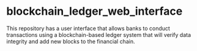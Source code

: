 # blockchain_ledger_web_interface

This repository has a user interface that allows banks to conduct transactions using a blockchain-based ledger system that will verify data integrity and add new blocks to the financial chain.

